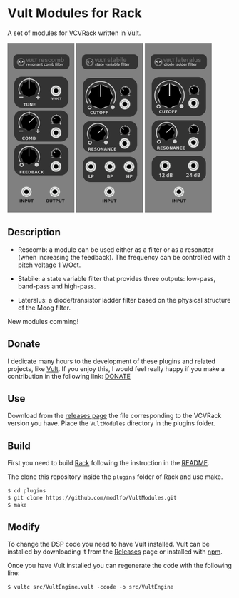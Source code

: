 # Vult Modules for Rack

A set of modules for [VCVRack](https://vcvrack.com) written in [Vult](http://modlfo.github.io/vult/).

![Rescomb](/images/Rescomb-render.png?raw=true "Rescomb")
![Stabile](/images/Stabile-render.png?raw=true "Stabile")
![Lateralus](/images/Lateralus-render.png?raw=true "Lateralus")



## Description

- Rescomb: a module can be used either as a filter or as a resonator (when increasing the feedback). The frequency can be controlled with a pitch voltage 1 V/Oct.

- Stabile: a state variable filter that provides three outputs: low-pass, band-pass and high-pass.

- Lateralus: a diode/transistor ladder filter based on the physical structure of the Moog filter.

New modules comming!

## Donate

I dedicate many hours to the development of these plugins and related projects, like [Vult](http://modlfo.github.io/vult/). If you enjoy this, I would feel really happy if you make a contribution in the following link: [DONATE](https://www.paypal.com/cgi-bin/webscr?cmd=_s-xclick&hosted_button_id=PNHBZ9J4CGYQU)

## Use

Download from the [releases page](https://github.com/modlfo/VultModules/releases) the file corresponding to the VCVRack version you have. Place the `VultModules` directory in the plugins folder.


## Build

First you need to build [Rack](https://github.com/VCVRack/Rack) following the instruction in the [README](https://github.com/VCVRack/Rack/blob/master/README.md).

The clone this repository inside the `plugins` folder of Rack and use make.

```
$ cd plugins
$ git clone https://github.com/modlfo/VultModules.git
$ make
```

## Modify

To change the DSP code you need to have Vult installed. Vult can be installed by downloading it from the [Releases](https://github.com/modlfo/vult/releases) page or installed with [npm](https://www.npmjs.com/package/vult).

Once you have Vult installed you can regenerate the code with the following line:
```
$ vultc src/VultEngine.vult -ccode -o src/VultEngine
```
